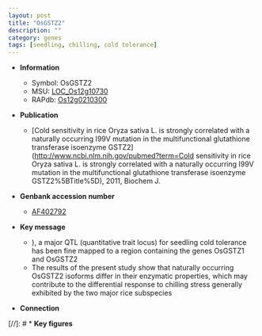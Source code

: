 ```yaml
---
layout: post
title: "OsGSTZ2"
description: ""
category: genes
tags: [seedling, chilling, cold tolerance]
---
```


* **Information**  
    + Symbol: OsGSTZ2  
    + MSU: [LOC_Os12g10730](http://rice.uga.edu/cgi-bin/ORF_infopage.cgi?orf=LOC_Os12g10730)  
    + RAPdb: [Os12g0210300](https://rapdb.dna.affrc.go.jp/locus/?name=Os12g0210300)  

* **Publication**  
    + [Cold sensitivity in rice Oryza sativa L. is strongly correlated with a naturally occurring I99V mutation in the multifunctional glutathione transferase isoenzyme GSTZ2](http://www.ncbi.nlm.nih.gov/pubmed?term=Cold sensitivity in rice Oryza sativa L. is strongly correlated with a naturally occurring I99V mutation in the multifunctional glutathione transferase isoenzyme GSTZ2%5BTitle%5D), 2011, Biochem J.

* **Genbank accession number**  
    + [AF402792](http://www.ncbi.nlm.nih.gov/nuccore/AF402792)

* **Key message**  
    + ), a major QTL (quantitative trait locus) for seedling cold tolerance has been fine mapped to a region containing the genes OsGSTZ1 and OsGSTZ2
    + The results of the present study show that naturally occurring OsGSTZ2 isoforms differ in their enzymatic properties, which may contribute to the differential response to chilling stress generally exhibited by the two major rice subspecies

* **Connection**  

[//]: # * **Key figures**  


